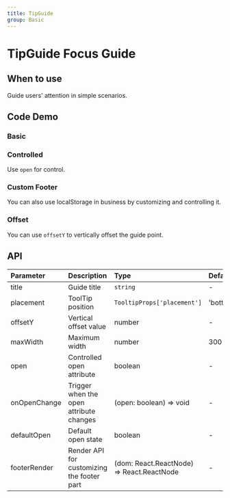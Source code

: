 ```yaml
---
title: TipGuide
group: Basic
---
```


# TipGuide Focus Guide

## When to use

Guide users' attention in simple scenarios.

## Code Demo

### Basic

<code src="./demos/normal.tsx" ></code>

### Controlled

Use `open` for control.

<code src="./demos/controlled.tsx" ></code>

### Custom Footer

<code src="./demos/footer.tsx" ></code>

You can also use localStorage in business by customizing and controlling it.

<code src="./demos/localStorage.tsx" ></code>

### Offset

You can use `offsetY` to vertically offset the guide point.

<code src="./demos/offset.tsx" ></code>

## API

| Parameter    | Description                                | Type                                      | Default  |
| :----------- | :----------------------------------------- | :---------------------------------------- | :------- |
| title        | Guide title                                | `string`                                  | -        |
| placement    | ToolTip position                           | `TooltipProps['placement']`               | 'bottom' |
| offsetY      | Vertical offset value                      | number                                    | -        |
| maxWidth     | Maximum width                              | number                                    | 300      |
| open         | Controlled open attribute                  | boolean                                   | -        |
| onOpenChange | Trigger when the open attribute changes    | (open: boolean) => void                   | -        |
| defaultOpen  | Default open state                         | boolean                                   | -        |
| footerRender | Render API for customizing the footer part | (dom: React.ReactNode) => React.ReactNode | -        |
